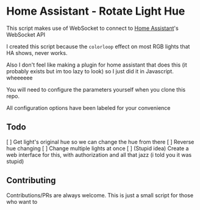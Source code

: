 # Home Assistant - Rotate Light Hue

This script makes use of WebSocket to connect to [Home Assistant](https://www.home-assistant.io/)'s WebSocket API

I created this script because the `colorloop` effect on most RGB lights that HA shows, never works.

Also I don't feel like making a plugin for home assistant that does this (it probably exists but im too lazy to look)
so I just did it in Javascript. wheeeeee


You will need to configure the parameters yourself when you clone this repo.

All configuration options have been labeled for your convenience

## Todo

[ ] Get light's original hue so we can change the hue from there
[ ] Reverse hue changing
[ ] Change multiple lights at once
[ ] (Stupid idea) Create a web interface for this, with authorization and all that jazz (i told you it was stupid)

## Contributing

Contributions/PRs are always welcome. This is just a small script for those who want to 
